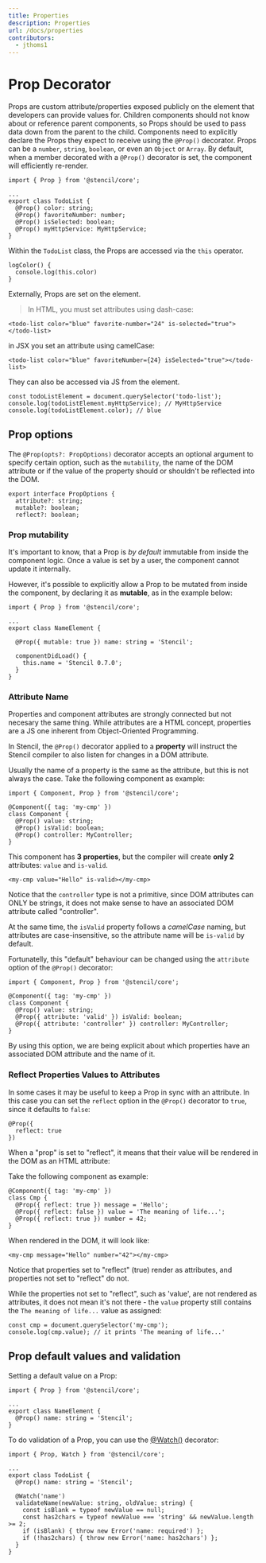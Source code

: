 ```yaml
---
title: Properties
description: Properties
url: /docs/properties
contributors:
  - jthoms1
---
```


# Prop Decorator

Props are custom attribute/properties exposed publicly on the element that developers can provide values for. Children components should not know about or reference parent components, so Props should be used to pass data down from the parent to the child. Components need to explicitly declare the Props they expect to receive using the `@Prop()` decorator. Props can be a `number`, `string`, `boolean`, or even an `Object` or `Array`. By default, when a member decorated with a `@Prop()` decorator is set, the component will efficiently re-render.

```tsx
import { Prop } from '@stencil/core';

...
export class TodoList {
  @Prop() color: string;
  @Prop() favoriteNumber: number;
  @Prop() isSelected: boolean;
  @Prop() myHttpService: MyHttpService;
}
```

Within the `TodoList` class, the Props are accessed via the `this` operator.

```tsx
logColor() {
  console.log(this.color)
}
```

Externally, Props are set on the element.

> In HTML, you must set attributes using dash-case:

```markup
<todo-list color="blue" favorite-number="24" is-selected="true"></todo-list>
```

in JSX you set an attribute using camelCase:

```markup
<todo-list color="blue" favoriteNumber={24} isSelected="true"></todo-list>
```

They can also be accessed via JS from the element.

```tsx
const todoListElement = document.querySelector('todo-list');
console.log(todoListElement.myHttpService); // MyHttpService
console.log(todoListElement.color); // blue
```

## Prop options

The `@Prop(opts?: PropOptions)` decorator accepts an optional argument to specify certain option, such as the `mutability`, the name of the DOM attribute or if the value of the property should or shouldn't be reflected into the DOM.

```tsx
export interface PropOptions {
  attribute?: string;
  mutable?: boolean;
  reflect?: boolean;
```

### Prop mutability

It's important to know, that a Prop is _by default_ immutable from inside the component logic. Once a value is set by a user, the component cannot update it internally.

However, it's possible to explicitly allow a Prop to be mutated from inside the component, by declaring it as **mutable**, as in the example below:

```tsx
import { Prop } from '@stencil/core';

...
export class NameElement {

  @Prop({ mutable: true }) name: string = 'Stencil';

  componentDidLoad() {
    this.name = 'Stencil 0.7.0';
  }
}
```

### Attribute Name

Properties and component attributes are strongly connected but not necesary the same thing. While attributes are a HTML concept, properties are a JS one inherent from Object-Oriented Programming.

In Stencil, the `@Prop()` decorator applied to a **property** will instruct the Stencil compiler to also listen for changes in a DOM attribute.

Usually the name of a property is the same as the attribute, but this is not always the case. Take the following component as example:

```tsx
import { Component, Prop } from '@stencil/core';

@Component({ tag: 'my-cmp' })
class Component {
  @Prop() value: string;
  @Prop() isValid: boolean;
  @Prop() controller: MyController;
}
```

This component has **3 properties**, but the compiler will create **only 2** attributes: `value` and `is-valid`.

```markup
<my-cmp value="Hello" is-valid></my-cmp>
```

Notice that the `controller` type is not a primitive, since DOM attributes can ONLY be strings, it does not make sense to have an associated DOM attribute called "controller".

At the same time, the `isValid` property follows a _camelCase_ naming, but attributes are case-insensitive, so the attribute name will be `is-valid` by default.

Fortunatelly, this "default" behaviour can be changed using the `attribute` option of the `@Prop()` decorator:


```tsx
import { Component, Prop } from '@stencil/core';

@Component({ tag: 'my-cmp' })
class Component {
  @Prop() value: string;
  @Prop({ attribute: 'valid' }) isValid: boolean;
  @Prop({ attribute: 'controller' }) controller: MyController;
}
```

By using this option, we are being explicit about which properties have an associated DOM attribute and the name of it.


### Reflect Properties Values to Attributes

In some cases it may be useful to keep a Prop in sync with an attribute. In this case you can set the `reflect` option in the `@Prop()` decorator to `true`, since it defaults to `false`:

```tsx
@Prop({
  reflect: true
})
```

When a "prop" is set to "reflect", it means that their value will be rendered in the DOM as an HTML attribute:

Take the following component as example:

```tsx
@Component({ tag: 'my-cmp' })
class Cmp {
  @Prop({ reflect: true }) message = 'Hello';
  @Prop({ reflect: false }) value = 'The meaning of life...';
  @Prop({ reflect: true }) number = 42;
}
```

When rendered in the DOM, it will look like:

```markup
<my-cmp message="Hello" number="42"></my-cmp>
```
Notice that properties set to "reflect" (true) render as attributes, and properties not set to "reflect" do not.

While the properties not set to "reflect", such as 'value', are not rendered as attributes, it does not mean it's not there - the `value` property still contains the `The meaning of life...` value as assigned:

```tsx
const cmp = document.querySelector('my-cmp');
console.log(cmp.value); // it prints 'The meaning of life...'
```

## Prop default values and validation

Setting a default value on a Prop:

```tsx
import { Prop } from '@stencil/core';

...
export class NameElement {
  @Prop() name: string = 'Stencil';
}
```

To do validation of a Prop, you can use the [@Watch()](reactive-data/#watch-decorator) decorator:

```tsx
import { Prop, Watch } from '@stencil/core';

...
export class TodoList {
  @Prop() name: string = 'Stencil';

  @Watch('name')
  validateName(newValue: string, oldValue: string) {
    const isBlank = typeof newValue == null;
    const has2chars = typeof newValue === 'string' && newValue.length >= 2;
    if (isBlank) { throw new Error('name: required') };
    if (!has2chars) { throw new Error('name: has2chars') };
  }
}
```
